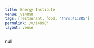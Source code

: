 ```yaml
---
title: Energy Institute
venue: v14898
tags: [restaurant, food, "fhrs:411885"]
permalink: /v/14898/
layout: venue
---
```

null